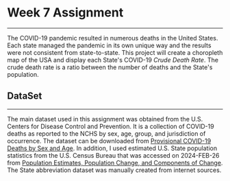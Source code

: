 # Week 7 Assignment

-------------------------------------------------------------------------------
The COVID-19 pandemic resulted in numerous deaths in the United States.  Each state managed the pandemic in its own unique way and the results were not consistent from state-to-state.  This project will create a choropleth map of the USA and display each State's COVID-19 *Crude Death Rate*.  The crude death rate is a ratio between the number of deaths and the State's population.

## DataSet
-------------------------------------------------------------------------------
The main dataset used in this assignment was obtained from the U.S. Centers for Disease Control and Prevention.  It is a collection of COVID-19 deaths as reported to the NCHS by sex, age, group, and jurisdiction of occurrence.  The dataset can be downloaded from <a href='https://data.cdc.gov/NCHS/Provisional-COVID-19-Deaths-by-Sex-and-Age/9bhg-hcku/about_data'>Provisional COVID-19 Deaths by Sex and Age</a>.  In addition, I used estimated U.S. State population statistics from the U.S. Census Bureau that was accessed on 2024-FEB-26 from <a href='https://www2.census.gov/programs-surveys/popest/tables/2020-2023/state/totals/NST-EST2023-POP.xlsx'>Population Estimates, Population Change, and Components of Change</a>.  The State abbreviation dataset was manually created from internet sources.
